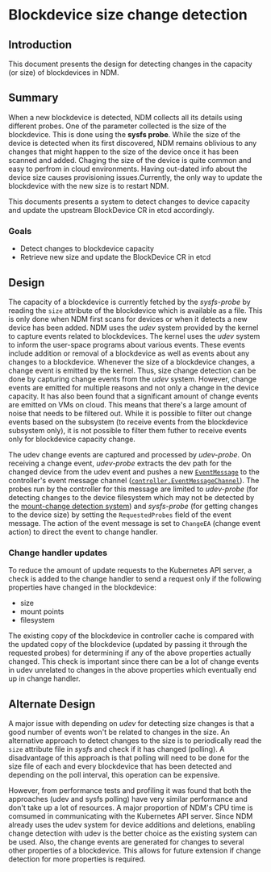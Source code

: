 # Blockdevice size change detection

## Introduction

This document presents the design for detecting changes in the capacity (or size) of
blockdevices in NDM.

## Summary

When a new blockdevice is detected, NDM collects all its details using different probes. One of the parameter collected is the size of the blockdevice. This is done using the **sysfs probe**. While the size of the device is detected when its first discovered, NDM remains oblivious to any changes that might happen to the size of the device once it has been scanned and added. Chaging the size of the device is quite common and easy to perfrom in cloud environments. Having out-dated info about the device size causes provisioning issues.Currently, the only way to update the blockdevice with the new size is to restart NDM.

This documents presents a system to detect changes to device capacity and update the upstream BlockDevice CR in etcd accordingly.

### Goals

- Detect changes to blockdevice capacity
- Retrieve new size and update the BlockDevice CR in etcd

## Design

The capacity of a blockdevice is currently fetched by the *sysfs-probe* by reading the `size` attribute
of the blockdevice which is available as a file. This is only done when NDM first scans for devices or when it detects a new device has been added. NDM uses the *udev* system provided by the kernel to capture events related to blockdevices. The kernel uses the *udev* system to inform the user-space programs about various events. These events include addition or removal of a blockdevice as well as events about any changes to a blockdevice. Whenever the size of a blockdevice changes, a change event is emitted by the kernel. Thus, size change detection can be done by capturing change events from the *udev* system. However, change events are emitted for multiple reasons and not only a change in the device capacity. It has also been found that a significant amount of change events are emitted on VMs on cloud. This means that there's a large amount of noise that needs to be filtered out. While it is possible to filter out change events based on the subsystem (to receive events from the blockdevice subsystem only), it is not possible to filter them futher to receive events only for blockdevice capacity change.

The udev change events are captured and processed by *udev-probe*. On receiving a change event, *udev-probe* extracts the dev path for the changed device from the udev event and pushes a new [`EventMessage`](https://github.com/openebs/node-disk-manager/blob/eb1aa4b63a9fe0b3e6ef555e1c9528f095cb8680/cmd/ndm_daemonset/controller/probe.go#L29) to the controller's event message channel ([`controller.EventMessageChannel`](https://github.com/openebs/node-disk-manager/blob/eb1aa4b63a9fe0b3e6ef555e1c9528f095cb8680/cmd/ndm_daemonset/controller/probe.go#L36)). The probes run by the controller for this message are limited to *udev-probe* (for detecting changes to the device filesystem which may not be detected by the [mount-change detection system](https://github.com/openebs/node-disk-manager/blob/eb1aa4b63a9fe0b3e6ef555e1c9528f095cb8680/docs/mount-change-detection.md)) and *sysfs-probe* (for getting changes to the device size) by setting the `RequestedProbes` field of the event message. The action of the event message is set to `ChangeEA` (change event action) to direct the event to change handler.

### Change handler updates

To reduce the amount of update requests to the Kubernetes API server, a check is added to the change handler to send a request only if the following properties have changed in the blockdevice:

- size
- mount points
- filesystem

The existing copy of the blockdevice in controller cache is compared with the updated copy of the blockdevice (updated by passing it through the requested probes) for determining if any of the above properties actually changed. This check is important since there can be a lot of change events in udev unrelated to changes in the above properties which eventually end up in change handler.

## Alternate Design

A major issue with depending on *udev* for detecting size changes is that a good number of events won't be related to changes in the size. An alternative approach to detect changes to the size is to periodically read the `size` attribute file in *sysfs* and check if it has changed (polling). A disadvantage of this approach is that polling will need to be done for the size file of each and every blockdevice that has been detected and depending on the poll interval, this operation can be expensive.

However, from performance tests and profiling it was found that both the approaches (udev and sysfs polling) have very similar performance and don't take up a lot of resources. A major proportion of NDM's CPU time is comsumed in communicating with the Kubernetes API server. Since NDM already uses the udev system for device additions and deletions, enabling change detection with udev is the better choice as the existing system can be used. Also, the change events are generated for changes to several other properties of a blockdevice. This allows for future extension if change detection for more properties is required.
